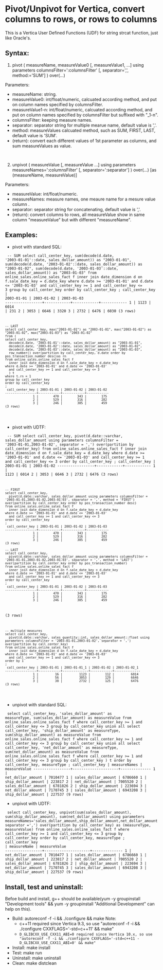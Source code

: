  <meta charset='utf-8'>

Pivot/Unpivot for Vertica, convert columns to rows, or rows to columns
==========
This is a Vertica User Defined Functions (UDF) for string strcat function, just like Oracle's.

Syntax:
----------

1. pivot ( measureName, measureValue0 [, measureValue1, ...]  using parameters columnsFilter=':columnsFilter' [, separator=',', method:='SUM'] ) over(...)

Parameters:

 * measureName: string.
 * measureValue0: int/float/numeric, calcuated according method, and put on column names specified by columnsFilter.
 * measureValue1-n: int/float/numeric, calcuated according method, and put on column names specified by columnsFilter but suffixed with "_1-n".
 * columnsFilter: keeping measure names.
 * separator: separator string for multiple mearue name, default value is ','.
 * method: measureValues calcuated method, such as SUM, FIRST, LAST, default value is 'SUM'.
 * (return): convert each different values of 1st parameter as columns, and sum measureValues as value. 

&nbsp;

2. unpivot ( measureValue [, measureValue ...]  using parameters measureNames=':columnsFilter' [, separator=':separator'] ) over(...) [as (measureName, measureValue)]

Parameters:

 * measureValue: int/float/numeric.
 * measureNames: measure names, one meaure name for a mesure value column .
 * separator: separator string for concatenating, default value is ','.
 * (return): convert columns to rows, all measureValue show in same column "measureValue" but with different "measureName". 

Examples:
----------

- pivot with standard SQL:

<code><pre>
    -- SUM
    select call_center_key, 
      sum(decode(d.date, '2003-01-01'::date, sales_dollar_amount)) as "2003-01-01", 
      sum(decode(d.date, '2003-01-02'::date, sales_dollar_amount)) as "2003-01-02", 
      sum(decode(d.date, '2003-01-03'::date, sales_dollar_amount)) as "2003-01-03"
    from online_sales.online_sales_fact f 
      inner join date_dimension d on f.sale_date_key = d.date_key 
    where d.date >= '2003-01-01' and d.date <= '2003-01-03' 
      and call_center_key >= 1 and call_center_key <= 3 
    group by call_center_key 
    order by call_center_key 
    ;
     call_center_key | 2003-01-01 | 2003-01-02 | 2003-01-03 
    -----------------+------------+------------+------------
                   1 |       1123 |       6014 |        231
                   2 |       3053 |       6646 |       3320
                   3 |       2732 |       6476 |       6030
    (3 rows)

    -- LAST
    select call_center_key, max("2003-01-01") as "2003-01-01", max("2003-01-02") as "2003-01-02", max("2003-01-03") as "2003-01-02"
    from (
    select call_center_key, 
      decode(d.date, '2003-01-01'::date, sales_dollar_amount) as "2003-01-01", 
      decode(d.date, '2003-01-02'::date, sales_dollar_amount) as "2003-01-02", 
      decode(d.date, '2003-01-03'::date, sales_dollar_amount) as "2003-01-03",
      row_number() over(partition by call_center_key, d.date order by pos_transaction_number desc)as rn
    from online_sales.online_sales_fact f 
      inner join date_dimension d on f.sale_date_key = d.date_key 
    where d.date >= '2003-01-01' and d.date <= '2003-01-03' 
      and call_center_key >= 1 and call_center_key <= 3
      ) t
    where t.rn = 1
    group by call_center_key
    order by call_center_key 
    ;
     call_center_key | 2003-01-01 | 2003-01-02 | 2003-01-02 
    -----------------+------------+------------+------------
                   1 |        470 |        343 |        175
                   2 |        529 |        316 |        282
                   3 |        246 |        385 |        459
    (3 rows)


</code></pre>

- pivot with UDTF:

<code><pre>
    -- SUM
    select call_center_key, 
      pivot(d.date::varchar, sales_dollar_amount using parameters columnsFilter = '2003-01-01,2003-01-02', separator = ',') over(partition by call_center_key)
    from online_sales.online_sales_fact f 
      inner join date_dimension d on f.sale_date_key = d.date_key 
    where d.date >= '2003-01-01' and d.date <= '2003-01-03' 
      and call_center_key >= 1 and call_center_key <= 3 
    order by call_center_key 
    ;
     call_center_key | 2003-01-01 | 2003-01-02 
    -----------------+------------+------------
                   1 |       1123 |       6014
                   2 |       3053 |       6646
                   3 |       2732 |       6476
    (3 rows)

    -- FIRST
    select call_center_key, 
      pivot(d.date::varchar, sales_dollar_amount using parameters columnsFilter = '2003-01-01,2003-01-02,2003-01-03', separator = ',', method = 'FIRST') over(partition by call_center_key order by pos_transaction_number desc)
    from online_sales.online_sales_fact f 
      inner join date_dimension d on f.sale_date_key = d.date_key 
    where d.date >= '2003-01-01' and d.date <= '2003-01-03' 
      and call_center_key >= 1 and call_center_key <= 3 
    order by call_center_key 
    ;
     call_center_key | 2003-01-01 | 2003-01-02 | 2003-01-03 
    -----------------+------------+------------+------------
                   1 |        470 |        343 |        175
                   2 |        529 |        316 |        282
                   3 |        246 |        385 |        459
    (3 rows)

    -- LAST
    select call_center_key, 
      pivot(d.date::varchar, sales_dollar_amount using parameters columnsFilter = '2003-01-01,2003-01-02,2003-01-03', separator = ',', method = 'LAST') over(partition by call_center_key order by pos_transaction_number)
    from online_sales.online_sales_fact f 
      inner join date_dimension d on f.sale_date_key = d.date_key 
    where d.date >= '2003-01-01' and d.date <= '2003-01-03' 
      and call_center_key >= 1 and call_center_key <= 3 
    order by call_center_key 
    ;
     call_center_key | 2003-01-01 | 2003-01-02 | 2003-01-03 
    -----------------+------------+------------+------------
                   1 |        470 |        343 |        175
                   2 |        529 |        316 |        282
                   3 |        246 |        385 |        459
(3 rows)


    -- multiple measures
    select call_center_key, 
      pivot(d.date::varchar, sales_quantity::int, sales_dollar_amount::float using parameters columnsFilter = '2003-01-01,2003-01-02', separator = ',') over(partition by call_center_key)
    from online_sales.online_sales_fact f 
      inner join date_dimension d on f.sale_date_key = d.date_key 
    where d.date >= '2003-01-01' and d.date <= '2003-01-03' 
      and call_center_key >= 1 and call_center_key <= 3 
    order by 1 
    ;
     call_center_key | 2003-01-01 | 2003-01-01_1 | 2003-01-02 | 2003-01-02_1 
    -----------------+------------+--------------+------------+--------------
                   1 |         16 |         1123 |        112 |         6014
                   2 |         56 |         3053 |        129 |         6646
                   3 |         38 |         2732 |        125 |         6476
    (3 rows)

</code></pre>


- unpivot with standard SQL:

<code><pre>
      select call_center_key, 'sales_dollar_amount' as measureType, sum(sales_dollar_amount) as measureValue 
      from online_sales.online_sales_fact f 
      where call_center_key >= 1 and call_center_key <= 3 
      group by call_center_key 
      union all
      select call_center_key, 'ship_dollar_amount' as measureType, sum(ship_dollar_amount) as measureValue 
      from online_sales.online_sales_fact f 
      where call_center_key >= 1 and call_center_key <= 3 
      group by call_center_key 
      union all
      select call_center_key, 'net_dollar_amount' as measureType, sum(net_dollar_amount) as measureValue 
      from online_sales.online_sales_fact f 
      where call_center_key >= 1 and call_center_key <= 3 
      group by call_center_key 
    ) t
    order by call_center_key, measureType 
    ;
     call_center_key |     measureNames     | measureValue 
    -----------------+---------------------+--------------
                   1 | net_dollar_amount   |      7010477
                   1 | sales_dollar_amount |      6786660
                   1 | ship_dollar_amount  |       223817
                   2 | net_dollar_amount   |      7005520
                   2 | sales_dollar_amount |      6781826
                   2 | ship_dollar_amount  |       223694
                   3 | net_dollar_amount   |      7170745
                   3 | sales_dollar_amount |      6943208
                   3 | ship_dollar_amount  |       227537
    (9 rows)
</code></pre>

- unpivot with UDTF:

<code><pre>
    select call_center_key, 
      unpivot(sum(sales_dollar_amount), sum(ship_dollar_amount), sum(net_dollar_amount) using parameters measureNames='sales_dollar_amount,ship_dollar_amount,net_dollar_amount', separator =',') over(partition by call_center_key) as (measureType, measureValue)
    from online_sales.online_sales_fact f 
    where call_center_key >= 1 and call_center_key <= 3 
    group by call_center_key 
    order by call_center_key, measureType 
    ;
     call_center_key |     measureName     | measureValue 
    -----------------+---------------------+--------------
                   1 | net_dollar_amount   |      7010477
                   1 | sales_dollar_amount |      6786660
                   1 | ship_dollar_amount  |       223817
                   2 | net_dollar_amount   |      7005520
                   2 | sales_dollar_amount |      6781826
                   2 | ship_dollar_amount  |       223694
                   3 | net_dollar_amount   |      7170745
                   3 | sales_dollar_amount |      6943208
                   3 | ship_dollar_amount  |       227537
    (9 rows)
</code></pre>



Install, test and uninstall:
----------
Befoe build and install, g++ should be available(yum -y groupinstall "Development tools" && yum -y groupinstall "Additional Development" can help on this).

 * Build: autoreconf -f -i && ./configure && make
   Note:
   - c++11 required since Vertica 9.3, so use "autoreconf -f -i && ./configure CXXFLAGS='-std=c++11' && make"
   - `D_GLIBCXX_USE_CXX11_ABI=0 required since Vertica 10.x, so use "autoreconf -f -i && ./configure CXXFLAGS='-std=c++11 -D_GLIBCXX_USE_CXX11_ABI=0' && make"`
 * Install: make install
 * Test: make run
 * Uninstall: make uninstall
 * Clean: make distclean

</body> </html>



